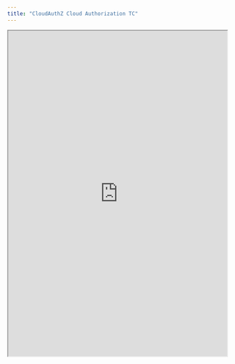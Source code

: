 ```yaml
---
title: "CloudAuthZ Cloud Authorization TC"
---
```



<iframe height="750" width="100%" src="https://ewelton.github.io/ktest/wiki.html#CloudAuthZ%20Cloud%20Authorization%20TC"></iframe>
